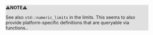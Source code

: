 <div style="margin:2em; background-color: #e0e0e0;">

<strong>⚠️NOTE️️️⚠️</strong>

See also `std::numeric_limits` in the limits. This seems to also provide platform-specific definitions that are queryable via functions..
</div>

